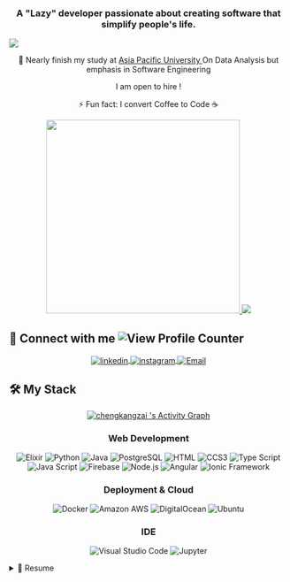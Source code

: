 <h3 align="center">A "Lazy" developer passionate about creating software that simplify people's life. </h3>
<img align="center" src="https://ardas-it.com/uploads/images/blogs/giph.gif"/>

<p align="center"> 📖  Nearly finish my study at <a href="http://www.apu.edu.my/" alt="Asia Pacific University"> Asia Pacific University </a> On Data Analysis but emphasis in Software Engineering </p>

<p align="center">I am open to hire !</p>

<p align="center"> ⚡️ Fun fact: I convert Coffee to Code ☕️ </p>
<p align="center">
    <a href="#">
        <img src="https://github-readme-stats.vercel.app/api?username=haohao1029&show_icons=true&count_private=true&theme=radical" width="350">
    </a> 
   <a href="#">
        <img src="https://streak-stats.demolab.com?user=haohao1029&theme=radical" />
    </a>
</p>
<h2> 🔌 Connect with me <img src="https://komarev.com/ghpvc/?username=haohao1029&label=Profile%20views&color=0e75b6&style=flat" alt="View Profile Counter" /></h2>
<!-- Badge Credit to : https://github.com/alexandresanlim/Badges4-README.md-Profile -->
<p align="center">
    <a href="https://www.linkedin.com/in/gan-jing-hao/">
        <img align="center" src="https://img.shields.io/badge/LinkedIn-0077B5?style=for-the-badge&logo=linkedin&logoColor=white" alt="linkedin" />
    </a>
    <a href="https://www.instagram.com/jinghao00/">
        <img align="center" src="https://img.shields.io/badge/Instagram-E4405F?style=for-the-badge&logo=instagram&logoColor=white" alt="instagram" />
    </a>
    <a href="mailto:ganjinghao2000@gmail.com">
        <img align="center" src="https://img.shields.io/badge/Microsoft_Outlook-0078D4?style=for-the-badge&logo=microsoft-outlook&logoColor=white" alt="Email" />
    </a>
</p>

<h2 algin="center"> 🛠 My Stack </h2>

<p align="center">
    <a href="#">
        <img alt="chengkangzai 's Activity Graph" src="https://github-readme-stats.vercel.app/api/top-langs/?username=haohao1029&theme=radical&langs_count=6&layout=compact" />
    </a>
</p>

<h3 align="center"> Web Development </h3>
<p align="center">
    <img src="https://img.shields.io/badge/Elixir-4E2D5A?style=for-the-badge&logo=elixir&logoColor=white" alt="Elixir"/>
    <img src="https://img.shields.io/badge/Python-14354C?style=for-the-badge&logo=python&logoColor=white" alt="Python"/>
    <img src="https://img.shields.io/badge/Java-E03C16?style=for-the-badge&logo=java&logoColor=white" alt="Java"/>
    <img src="https://img.shields.io/badge/PostgreSQL-4169E1?style=for-the-badge&logo=postgresql&logoColor=white" alt="PostgreSQL"/>
    <img src="https://img.shields.io/badge/HTML5-E34F26?style=for-the-badge&logo=html5&logoColor=white" alt="HTML"/>
    <img src="https://img.shields.io/badge/CSS3-1572B6?style=for-the-badge&logo=css3&logoColor=white" alt="CCS3"/>
    <img src="https://img.shields.io/badge/TypeScript-007ACC?style=for-the-badge&logo=typescript&logoColor=white" alt="Type Script"/>
    <img src="https://img.shields.io/badge/JavaScript-323330?style=for-the-badge&logo=javascript&logoColor=F7DF1E" alt="Java Script"/>
    <img src="https://img.shields.io/badge/firebase-ffca28?style=for-the-badge&logo=firebase&logoColor=black" alt="Firebase"/>
    <img src="https://img.shields.io/badge/Node.js-43853D?style=for-the-badge&logo=node.js&logoColor=white" alt="Node.js"/>
    <img src="https://img.shields.io/badge/Angular-DD0031?style=for-the-badge&logo=angular&logoColor=white" alt="Angular"/> 
    <img src="https://img.shields.io/badge/Ionic-3880FF?style=for-the-badge&logo=Ionic&logoColor=white" alt="Ionic Framework"/> 
</p>
<!-- <h3 align="center"> Scripting </h3>
<p align="center">
    <img src="https://img.shields.io/badge/PowerShell-5391FE?style=for-the-badge&logo=PowerShell&logoColor=white" alt="Power Shell"/>
     <img src="https://img.shields.io/badge/R-276DC3?style=for-the-badge&logo=r&logoColor=white" alt="R"> 
</p> -->

<h3 align="center"> Deployment & Cloud </h3>
<p align="center">
    <img src="https://img.shields.io/badge/Docker-2CA5E0?style=for-the-badge&logo=docker&logoColor=white" alt="Docker"/>
    <img src="https://img.shields.io/badge/Amazon_AWS-232F3E?style=for-the-badge&logo=amazon-aws&logoColor=white" alt="Amazon AWS"/>
    <img src="https://img.shields.io/badge/DigitalOcean-0080FF?style=for-the-badge&logo=digitalocean&logoColor=white" alt="DigitalOcean"/>
    <img src="https://img.shields.io/badge/Ubuntu-E95420?style=for-the-badge&logo=ubuntu&logoColor=white" alt="Ubuntu" />

</p>

<!-- <h3 align="center"> Others </h3>
<p align="center">
    <img src="https://img.shields.io/badge/Kotlin-0095D5?&style=for-the-badge&logo=kotlin&logoColor=white" alt="Kotlin"/>
    <img src="https://img.shields.io/badge/C%2B%2B-00599C?style=for-the-badge&logo=c%2B%2B&logoColor=white" alt="C Plus Plus"/>
    <img src="https://img.shields.io/badge/Java-ED8B00?style=for-the-badge&logo=java&logoColor=white" alt="Java"/>
</p>
 -->
<h3 align="center"> IDE </h3>
<p align="center">
    <!-- <img src="https://img.shields.io/badge/PHPStorm-000000?style=for-the-badge&logo=PHPStorm&logoColor=white" alt="PHPStorm"/> -->
<!--     <img src="https://img.shields.io/badge/PyCharm-000000?style=for-the-badge&logo=PyCharm&logoColor=white" alt="PyCharm"/> -->
<!--     <img src="https://img.shields.io/badge/Clion-000000?style=for-the-badge&logo=Clion&logoColor=white" alt="Clion"/> -->
    <!-- <img src="https://img.shields.io/badge/Webstorm-000000?style=for-the-badge&logo=Webstorm&logoColor=white" alt="Web Storm" /> -->
    <img src="https://img.shields.io/badge/Visual_Studio_Code-0078D4?style=for-the-badge&logo=visual%20studio%20code&logoColor=white" alt="Visual Studio Code" />
    <img src="https://img.shields.io/badge/Jupyter-F37626?style=for-the-badge&logo=jupyter&logoColor=white" alt="Jupyter" />
<!--     <img src="https://img.shields.io/badge/Android%20Studio-3DDC84?style=for-the-badge&logo=Android%20Studio&logoColor=white" alt="Android Studio"/> -->
</p>

<!-- Credit to https://github.com/alexandresanlim/alexandresanlim/ -->
<details>
  <summary>📃 Resume</summary>

## Printable PDF
<a href="https://docs.google.com/document/d/1H3p2dIiJdOkvzD7-gmhPnKT4sSpcP6OBO7A7SBW5yv0/edit?usp=sharing" target="_blank">Click me to download Printable Resume </a>

## Education

- 📖 **Bsc (Hons) In Computer Sciene Specialism in Data Analysis**\
📆 August 2020 - 2022\
📍 **Asia Pacific University of Technology & Innovation** - Kuala Lumpur, Malaysia


## Experience

<img align="right" src="https://img.shields.io/badge/Puppeteer-40B5A4?logo=puppeteer&logoColor=white" />
<img align="right" src="https://img.shields.io/badge/React-563D7C?logo=react&logoColor=white" />
<img align="right" src="https://img.shields.io/badge/MongoDB-47A248?&logo=mongodb&logoColor=white" />
<img align="right" src="https://img.shields.io/badge/Docker-2CA5E0?logo=docker&logoColor=white" />
    
- 👨‍💻 **Internship as Web Developers**\
📆 April 2022 - July 2022 \
📍 **DoctorOnCall __(Malaysia leading E HealthCare)__** - Kuala Lumpur, Malaysia

    
<img align="right" src="https://img.shields.io/badge/Elixir-4E2D5A?logo=elixir&logoColor=white" />
<img align="right" src="https://img.shields.io/badge/firebase-ffca28?logo=firebase&logoColor=white" />
<img align="right" src="https://img.shields.io/badge/Ubuntu-E95420?logo=ubuntu&logoColor=white" />
<img align="right" src="https://img.shields.io/badge/PostgreSQL-4169E1?logo=postgresql&logoColor=white" />
    
 - 👨‍💻 **Full Stack Developer**\
📆 July 2021 - February 2022 \
📍 **Resertech Sdn Bhd __(Software House)__** - Kuala Lumpur, Malaysia


<img align="right" src="https://img.shields.io/badge/English-Second Language-blue" />
<img align="right" src="https://img.shields.io/badge/Chinese-Mother Tougue-green" />

</details>
